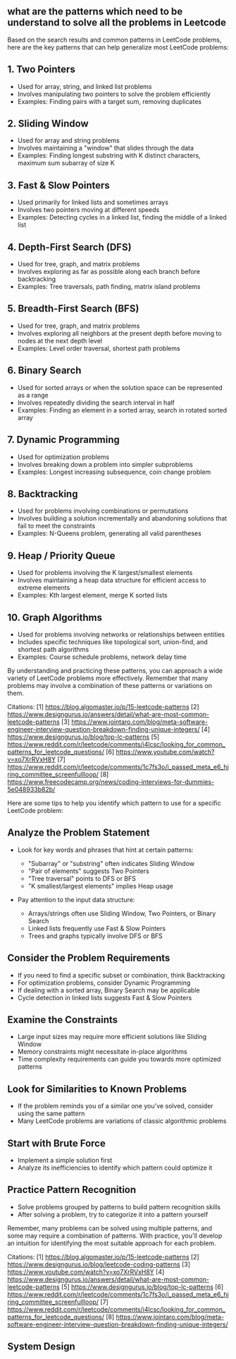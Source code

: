 ## what are the patterns which need to be understand to solve all the problems in Leetcode 
Based on the search results and common patterns in LeetCode problems, here are the key patterns that can help generalize most LeetCode problems:

## 1. Two Pointers

- Used for array, string, and linked list problems
- Involves manipulating two pointers to solve the problem efficiently
- Examples: Finding pairs with a target sum, removing duplicates

## 2. Sliding Window

- Used for array and string problems
- Involves maintaining a "window" that slides through the data
- Examples: Finding longest substring with K distinct characters, maximum sum subarray of size K

## 3. Fast & Slow Pointers

- Used primarily for linked lists and sometimes arrays
- Involves two pointers moving at different speeds
- Examples: Detecting cycles in a linked list, finding the middle of a linked list

## 4. Depth-First Search (DFS)

- Used for tree, graph, and matrix problems
- Involves exploring as far as possible along each branch before backtracking
- Examples: Tree traversals, path finding, matrix island problems

## 5. Breadth-First Search (BFS)

- Used for tree, graph, and matrix problems
- Involves exploring all neighbors at the present depth before moving to nodes at the next depth level
- Examples: Level order traversal, shortest path problems

## 6. Binary Search

- Used for sorted arrays or when the solution space can be represented as a range
- Involves repeatedly dividing the search interval in half
- Examples: Finding an element in a sorted array, search in rotated sorted array

## 7. Dynamic Programming

- Used for optimization problems
- Involves breaking down a problem into simpler subproblems
- Examples: Longest increasing subsequence, coin change problem

## 8. Backtracking

- Used for problems involving combinations or permutations
- Involves building a solution incrementally and abandoning solutions that fail to meet the constraints
- Examples: N-Queens problem, generating all valid parentheses

## 9. Heap / Priority Queue

- Used for problems involving the K largest/smallest elements
- Involves maintaining a heap data structure for efficient access to extreme elements
- Examples: Kth largest element, merge K sorted lists

## 10. Graph Algorithms

- Used for problems involving networks or relationships between entities
- Includes specific techniques like topological sort, union-find, and shortest path algorithms
- Examples: Course schedule problems, network delay time

By understanding and practicing these patterns, you can approach a wide variety of LeetCode problems more effectively. Remember that many problems may involve a combination of these patterns or variations on them.

Citations:
[1] https://blog.algomaster.io/p/15-leetcode-patterns
[2] https://www.designgurus.io/answers/detail/what-are-most-common-leetcode-patterns
[3] https://www.jointaro.com/blog/meta-software-engineer-interview-question-breakdown-finding-unique-integers/
[4] https://www.designgurus.io/blog/top-lc-patterns
[5] https://www.reddit.com/r/leetcode/comments/i4lcsc/looking_for_common_patterns_for_leetcode_questions/
[6] https://www.youtube.com/watch?v=xo7XrRVxH8Y
[7] https://www.reddit.com/r/leetcode/comments/1c7fs3o/i_passed_meta_e6_hiring_committee_screenfullloop/
[8] https://www.freecodecamp.org/news/coding-interviews-for-dummies-5e048933b82b/



Here are some tips to help you identify which pattern to use for a specific LeetCode problem:

## Analyze the Problem Statement

- Look for key words and phrases that hint at certain patterns:
  - "Subarray" or "substring" often indicates Sliding Window
  - "Pair of elements" suggests Two Pointers
  - "Tree traversal" points to DFS or BFS
  - "K smallest/largest elements" implies Heap usage

- Pay attention to the input data structure:
  - Arrays/strings often use Sliding Window, Two Pointers, or Binary Search
  - Linked lists frequently use Fast & Slow Pointers
  - Trees and graphs typically involve DFS or BFS

## Consider the Problem Requirements

- If you need to find a specific subset or combination, think Backtracking
- For optimization problems, consider Dynamic Programming
- If dealing with a sorted array, Binary Search may be applicable
- Cycle detection in linked lists suggests Fast & Slow Pointers

## Examine the Constraints

- Large input sizes may require more efficient solutions like Sliding Window
- Memory constraints might necessitate in-place algorithms
- Time complexity requirements can guide you towards more optimized patterns

## Look for Similarities to Known Problems

- If the problem reminds you of a similar one you've solved, consider using the same pattern
- Many LeetCode problems are variations of classic algorithmic problems

## Start with Brute Force

- Implement a simple solution first
- Analyze its inefficiencies to identify which pattern could optimize it

## Practice Pattern Recognition

- Solve problems grouped by patterns to build pattern recognition skills
- After solving a problem, try to categorize it into a pattern yourself

Remember, many problems can be solved using multiple patterns, and some may require a combination of patterns. With practice, you'll develop an intuition for identifying the most suitable approach for each problem.

Citations:
[1] https://blog.algomaster.io/p/15-leetcode-patterns
[2] https://www.designgurus.io/blog/leetcode-coding-patterns
[3] https://www.youtube.com/watch?v=xo7XrRVxH8Y
[4] https://www.designgurus.io/answers/detail/what-are-most-common-leetcode-patterns
[5] https://www.designgurus.io/blog/top-lc-patterns
[6] https://www.reddit.com/r/leetcode/comments/1c7fs3o/i_passed_meta_e6_hiring_committee_screenfullloop/
[7] https://www.reddit.com/r/leetcode/comments/i4lcsc/looking_for_common_patterns_for_leetcode_questions/
[8] https://www.jointaro.com/blog/meta-software-engineer-interview-question-breakdown-finding-unique-integers/


## System Design
